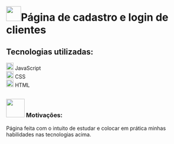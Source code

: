 <h1><img src='https://cdn-icons-png.flaticon.com/512/4312/4312094.png' style='width:40px'>Página de cadastro e login de clientes</h1>

<h2>Tecnologias utilizadas:</h2>

<span> <img src="https://static-00.iconduck.com/assets.00/javascript-js-icon-512x512-q3igwln6.png" style="width:20px"> </span> JavaScript <br>
<span> <img src="https://static-00.iconduck.com/assets.00/file-type-css-icon-451x512-eftbqujz.png" style="width:20px"> </span> CSS <br>
<span> <img src="https://static-00.iconduck.com/assets.00/file-type-html-icon-451x512-vzyw6pa7.png" style="width:20px"> </span> HTML <br>
## 
<h3><img src="https://cdn-icons-png.flaticon.com/512/11476/11476497.png" style=width:50px> Motivações:</h3> 
<p> Página feita com o intuito de estudar e colocar em prática minhas habilidades nas tecnologias acima.</p>
